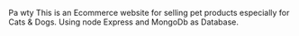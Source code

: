  P a w t y 
 This is an Ecommerce website for selling pet products especially for Cats & Dogs.
Using node Express and MongoDb as Database.
